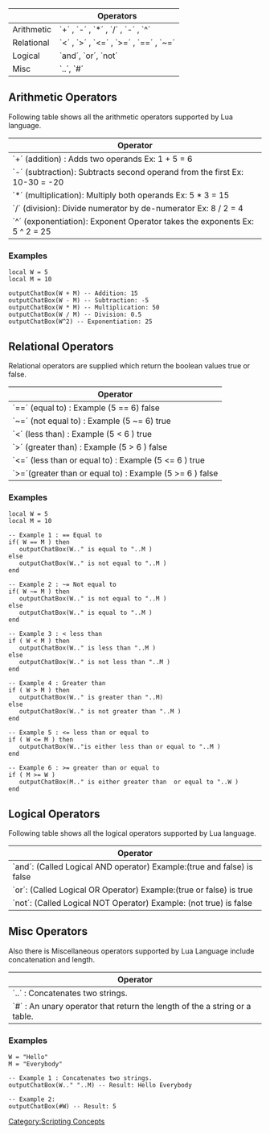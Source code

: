 |            | Operators                                               |
|------------|---------------------------------------------------------|
| Arithmetic | \`+´ , \`-´ , \`\*´ , \`/´ , \`-´ , \`^´                |
| Relational | \`&lt;´ , \`&gt;´ , \`&lt;=´ , \`&gt;=´ , \`==´ , \`~=´ |
| Logical    | \`and´, \`or´, \`not´                                   |
| Misc       | \`..´, \`\#´                                            |

Arithmetic Operators
--------------------

Following table shows all the arithmetic operators supported by Lua language.

| Operator                                                                    |
|-----------------------------------------------------------------------------|
| \`+´ (addition) : Adds two operands Ex: 1 + 5 = 6                           |
| \`-´ (subtraction): Subtracts second operand from the first Ex: 10-30 = -20 |
| \`\*´ (multiplication): Multiply both operands Ex: 5 \* 3 = 15              |
| \`/´ (division): Divide numerator by de-numerator Ex: 8 / 2 = 4             |
| \`^´ (exponentiation): Exponent Operator takes the exponents Ex: 5 ^ 2 = 25 |

### Examples

    local W = 5
    local M = 10
     
    outputChatBox(W + M) -- Addition: 15
    outputChatBox(W - M) -- Subtraction: -5
    outputChatBox(W * M) -- Multiplication: 50
    outputChatBox(W / M) -- Division: 0.5
    outputChatBox(W^2) -- Exponentiation: 25

Relational Operators
--------------------

Relational operators are supplied which return the boolean values true or false.

| Operator                                                        |
|-----------------------------------------------------------------|
| \`==´ (equal to) : Example (5 == 6) false                       |
| \`~=´ (not equal to) : Example (5 ~= 6) true                    |
| \`&lt;´ (less than) : Example (5 &lt; 6 ) true                  |
| \`&gt;´ (greater than) : Example (5 &gt; 6 ) false              |
| \`&lt;=´ (less than or equal to) : Example (5 &lt;= 6 ) true    |
| \`&gt;=´(greater than or equal to) : Example (5 &gt;= 6 ) false |

### Examples

    local W = 5
    local M = 10
     
    -- Example 1 : == Equal to
    if( W == M ) then
       outputChatBox(W.." is equal to "..M )
    else
       outputChatBox(W.." is not equal to "..M )
    end
     
    -- Example 2 : ~= Not equal to
    if( W ~= M ) then
       outputChatBox(W.." is not equal to "..M )
    else
       outputChatBox(W.." is equal to "..M )
    end
     
    -- Example 3 : < less than
    if ( W < M ) then
       outputChatBox(W.." is less than "..M )
    else
       outputChatBox(W.." is not less than "..M )
    end
     
    -- Example 4 : Greater than
    if ( W > M ) then
       outputChatBox(W.." is greater than "..M)
    else
       outputChatBox(W.." is not greater than "..M )
    end
     
    -- Example 5 : <= less than or equal to
    if ( W <= M ) then
       outputChatBox(W.."is either less than or equal to "..M )
    end
     
    -- Example 6 : >= greater than or equal to
    if ( M >= W )
       outputChatBox(M.." is either greater than  or equal to "..W )
    end

Logical Operators
-----------------

Following table shows all the logical operators supported by Lua language.

| Operator                                                                |
|-------------------------------------------------------------------------|
| \`and´: (Called Logical AND operator) Example:(true and false) is false |
| \`or´: (Called Logical OR Operator) Example:(true or false) is true     |
| \`not´: (Called Logical NOT Operator) Example: (not true) is false      |

Misc Operators
--------------

Also there is Miscellaneous operators supported by Lua Language include concatenation and length.

| Operator                                                                     |
|------------------------------------------------------------------------------|
| \`..´ : Concatenates two strings.                                            |
| \`\#´ : An unary operator that return the length of the a string or a table. |

### Examples

    W = "Hello"
    M = "Everybody"
     
    -- Example 1 : Concatenates two strings.
    outputChatBox(W.." "..M) -- Result: Hello Everybody
     
    -- Example 2:
    outputChatBox(#W) -- Result: 5

[Category:Scripting Concepts](/docs/Category:Scripting_Concepts.md "wikilink")
